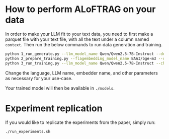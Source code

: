 # How to perform ALoFTRAG on your data

In order to make your LLM fit to your text data, you need to first make a parquet file with your text file, with all the text under a column named `context`. Then run the below commands to run data generation and training.

```bash
python 1_run_generate.py --llm_model_name Qwen/Qwen2.5-7B-Instruct --default_language English --output_dir ./data/generated --data_path ./path_to_your_parquet_file_of_contexts.parquet
python 2_prepare_training.py --flagembedding_model_name BAAI/bge-m3 --data_path ./data/generated/*.parquet --output_dir ./data/train --min_q_score 0 --min_a_score 0 --default_language English
python 3_run_training.py --llm_model_name Qwen/Qwen2.5-7B-Instruct --chat_template qwen-7b-chat --training_data_path ./data/train/*.json --output_dir ./models
```

Change the language, LLM name, embedder name, and other parameters as necessary for your use-case.

Your trained model will then be available in `./models`.

# Experiment replication

If you would like to replicate the experiments from the paper, simply run:
```bash
./run_experiments.sh
```